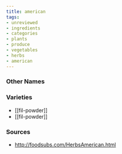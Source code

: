 ```yaml
---
title: american
tags:
- unreviewed
- ingredients
- categories
- plants
- produce
- vegetables
- herbs
- american
---
```



### Other Names


### Varieties

* [[fil-powder]]
* [[fil-powder]]

### Sources
* http://foodsubs.com/HerbsAmerican.html
